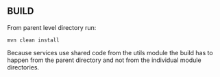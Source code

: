 ## BUILD

From parent level directory run:

```mvn clean install```

Because services use shared code from the utils module the build has to happen from the parent directory
and not from the individual module directories.